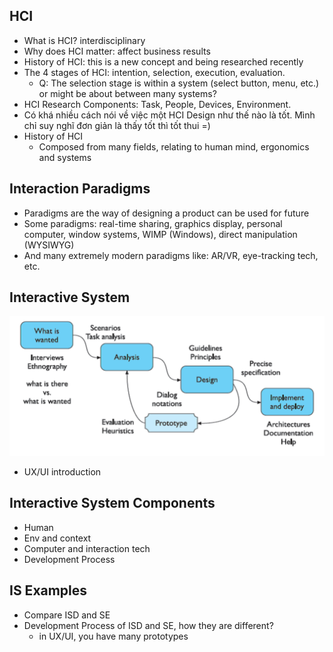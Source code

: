 ## HCI

- What is HCI? interdisciplinary
- Why does HCI matter: affect business results
- History of HCI: this is a new concept and being researched recently
- The 4 stages of HCI: intention, selection, execution, evaluation.
  - Q: The selection stage is within a system (select button, menu, etc.) or might be about between many systems?
- HCI Research Components: Task, People, Devices, Environment.
- Có khá nhiều cách nói về việc một HCI Design như thế nào là tốt. Mình chỉ suy nghĩ đơn giản là thấy tốt thì tốt thui =)
- History of HCI
  - Composed from many fields, relating to human mind, ergonomics and systems

## Interaction Paradigms

- Paradigms are the way of designing a product can be used for future
- Some paradigms: real-time sharing, graphics display, personal computer, window systems, WIMP (Windows), direct manipulation (WYSIWYG)
- And many extremely modern paradigms like: AR/VR, eye-tracking tech, etc.

## Interactive System

![Interactive System Development Lifecycle](image.png)

- UX/UI introduction

## Interactive System Components

- Human
- Env and context
- Computer and interaction tech
- Development Process


## IS Examples

- Compare ISD and SE
- Development Process of ISD and SE, how they are different?
  - in UX/UI, you have many prototypes

